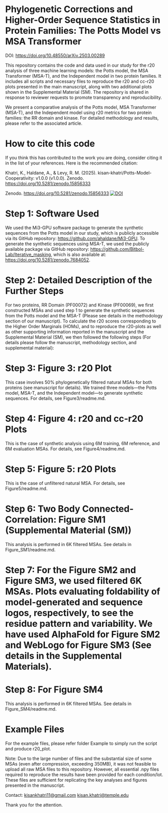 # Phylogenetic Corrections and Higher-Order Sequence Statistics in Protein Families: The Potts Model vs MSA Transformer

DOI: https://doi.org/10.48550/arXiv.2503.00289

This repository contains the code and data used in our study for the r20 analysis of three machine learning models: the Potts model, the MSA Transformer (MSA-T), and the Independent model in two protein families. It includes all scripts and necessary files to reproduce the r20 and cc-r20 plots presented in the main manuscript, along with two additional plots shown in the Supplemental Material (SM). The repository is shared in response to reviewer requests to promote transparency and reproducibility.

We present a comparative analysis of the Potts model, MSA Transformer (MSA-T), and the Independent model using r20 metrics for two protein families: the RR domain and kinase. For detailed methodology and results, please refer to the associated article.

# How to cite this code
If you think this has contributed to the work you are doing, consider citing it in the list of your references. Here is the recommended citation:

Khatri, K., Haldane, A., & Levy, R. M. (2025). kisan-khatri/Potts-Model-Cooperativity: v1.0.0 (v1.0.0). Zenodo. https://doi.org/10.5281/zenodo.15856333

Zenodo. https://doi.org/10.5281/zenodo.15856333
[![DOI](https://zenodo.org/badge/DOI/10.5281/zenodo.15856333.svg)](https://doi.org/10.5281/zenodo.15856333)

# Step 1: Software Used
We used the Mi3-GPU software package to generate the synthetic sequences from the Potts model in our study, which is publicly accessible via its GitHub repository: https://github.com/ahaldane/Mi3-GPU. To generate the synthetic sequences using MSA-T, we used the publicly available package via GitHub repository: https://github.com/Bitbol-Lab/Iterative_masking, which is also available at: https://doi.org/10.5281/zenodo.7684052.

# Step 2: Detailed Description of the Further Steps
For two proteins, RR Domain (PF00072) and Kinase (PF00069), we first constructed MSAs and used step 1 to generate the synthetic sequences from the Potts model and the MSA-T (Please see details in the methodology section of our manuscript). To calculate the r20 scores corresponding to the Higher Order Marginals (HOMs), and to reproduce the r20-plots as well as other supporting information reported in the manuscript and the Supplemental Material (SM), we then followed the following steps (For details please follow the manuscript, methodology section, and supplemental material):


# Step 3: Figure 3: r20 Plot
This case involves 50% phylogenetically filtered natural MSAs for both proteins (see manuscript for details). We trained three models—the Potts model, MSA-T, and the Independent model—to generate synthetic sequences. For details, see Figure3/readme.md.
# Step 4: Figure 4: r20 and cc-r20 Plots
This is the case of synthetic analysis using 6M training, 6M reference, and 6M evaluation MSAs. For details, see Figure4/readme.md.

# Step 5: Figure 5: r20 Plots
This is the case of unfiltered natural MSA. For details, see Figure5/readme.md.

# Step 6: Two Body Connected-Correlation: Figure SM1 (Supplemental Material (SM))
This analysis is performed in 6K filtered MSAs. See details in Figure_SM1/readme.md.

# Step 7: For the Figure SM2 and Figure SM3, we used filtered 6K MSAs. Plots evaluating foldability of model-generated and sequence logos, respectively, to see the residue pattern and variability. We have used AlphaFold for Figure SM2 and WebLogo for Figure SM3  (See details in the Supplemental Materials).

# Step 8: For Figure SM4
This analysis is performed in 6K filtered MSAs. See details in Figure_SM4/readme.md.

# Example Files

For the example files, please refer folder Example to simply run the script and produce r20_plot.

Note: Due to the large number of files and the substantial size of some MSAs (even after compression, exceeding 350MB), it was not feasible to upload all raw MSA files to this repository. However, all essential .npy files required to reproduce the results have been provided for each condition/lot. These files are sufficient for replicating the key analyses and figures presented in the manuscript.

Contact: kisankhatri11@gmail.com
         kisan.khatri@temple.edu

Thank you for the attention.


